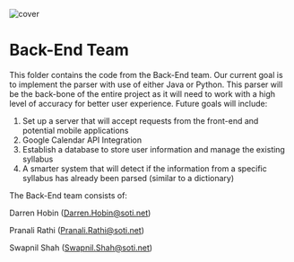 ![cover](https://proctorexam.com/2015/wp-content/uploads/2016/01/back-end.jpg)

# Back-End Team
This folder contains the code from the Back-End team. Our current goal is to implement the parser with use of either Java or Python. 
This parser will be the back-bone of the entire project as it will need to work with a high level of accuracy for better user experience. Future goals will include:   
1. Set up a server that will accept requests from the front-end and potential mobile applications   
2. Google Calendar API Integration  
3. Establish a database to store user information and manage the existing syllabus  
4. A smarter system that will detect if the information from a specific syllabus has already been parsed (similar to a dictionary)  

The Back-End team consists of: 

Darren Hobin (Darren.Hobin@soti.net)

Pranali Rathi (Pranali.Rathi@soti.net)

Swapnil Shah (Swapnil.Shah@soti.net)

